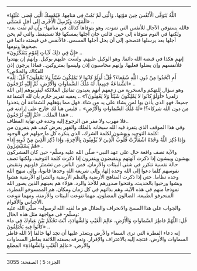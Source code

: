 ------------------------------------------------------------------------

«اللَّهُ يَتَوَفَّى الْأَنْفُسَ حِينَ مَوْتِها، وَالَّتِي لَمْ تَمُتْ فِي مَنامِها. فَيُمْسِكُ الَّتِي قَضى
عَلَيْهَا الْمَوْتَ وَيُرْسِلُ الْأُخْرى إِلى أَجَلٍ مُسَمًّى» ..  
فالله يستوفي الآجال للأنفس التي تموت. وهو يتوفاها كذلك في منامها- وإن لم
تمت بعد- ولكنها في النوم متوفاة إلى حين. فالتي حان أجلها يمسكها فلا
تستيقظ. والتي لم يحن أجلها بعد يرسلها فتصحو. إلى أن يحل أجلها المسمى.
فالأنفس في قبضته دائما في صحوها ونومها.  
«إِنَّ فِي ذلِكَ لَآياتٍ لِقَوْمٍ يَتَفَكَّرُونَ» ..  
إنهم هكذا في قبضة الله دائما. وهو الوكيل عليهم. ولست عليهم بوكيل. وإنهم
إن يهتدوا فلأنفسهم وإن يضلوا فعليها. وإنهم محاسبون إذن وليسوا بمتروكين..
فماذا يرجون إذن للفكاك والخلاص؟  
«أَمِ اتَّخَذُوا مِنْ دُونِ اللَّهِ شُفَعاءَ؟ قُلْ: أَوَلَوْ كانُوا لا يَمْلِكُونَ شَيْئاً وَلا يَعْقِلُونَ؟
قُلْ: لِلَّهِ الشَّفاعَةُ جَمِيعاً. لَهُ مُلْكُ السَّماواتِ وَالْأَرْضِ، ثُمَّ إِلَيْهِ تُرْجَعُونَ» ..  
وهو سؤال للتهكم والسخرية من زعمهم أنهم يعبدون تماثيل الملائكة ليقربوهم
إلى الله زلفى! «أَوَلَوْ كانُوا لا يَمْلِكُونَ شَيْئاً وَلا يَعْقِلُونَ؟» .. يعقبه تقرير
جازم بأن لله الشفاعة جميعا. فهو الذي يأذن بها لمن يشاء على يد من شاء.
فهل مما يؤهلهم للشفاعة أن يتخذوا من دون الله شركاء؟! «لَهُ مُلْكُ السَّماواتِ
وَالْأَرْضِ» .. فليس هنا لك خارج على إرادته في هذا الملك.. «ثُمَّ إِلَيْهِ تُرْجَعُونَ»
..  
فلا مهرب ولا مفر من الرجوع إليه وحده في نهاية المطاف..  
وفي هذا الموقف الذي يتفرد فيه الله سبحانه بالملك والقهر يعرض كيف هم
ينفرون من كلمة التوحيد ويهشون لكلمة الشرك، الذي ينكره كل ما حولهم في
الوجود:  
«وَإِذا ذُكِرَ اللَّهُ وَحْدَهُ اشْمَأَزَّتْ قُلُوبُ الَّذِينَ لا يُؤْمِنُونَ بِالْآخِرَةِ، وَإِذا ذُكِرَ الَّذِينَ
مِنْ دُونِهِ إِذا هُمْ يَسْتَبْشِرُونَ» .  
والآية تصف واقعة حال على عهد النبي- صلّى الله عليه وسلّم- حين كان المشركون
يهشون ويبشون إذا ذكرت آلهتهم وينقبضون وينفرون إذا ذكرت كلمة التوحيد.
ولكنها تصف حالة نفسية تتكرر في شتى البيئات والأزمان. فمن الناس من تشمئز
قلوبهم وتنقبض نفوسهم كلما دعوا إلى الله وحده إلها، وإلى شريعة الله وحدها
قانونا، وإلى منهج الله وحده نظاما. حتى إذا ذكرت المناهج الأرضية والنظم
الأرضية والشرائع الأرضية هشوا وبشوا ورحبوا بالحديث، وفتحوا صدورهم للأخذ
والرد. هؤلاء هم بعينهم الذين يصور الله نموذجا منهم في هذه الآية، وهم
بذاتهم في كل زمان ومكان. هم الممسوخو الفطرة، المنحرفو الطبيعة، الضالون
المضلون، مهما تنوعت البيئات والأزمنة، ومهما تنوعت الأجناس والأقوام.  
والجواب على هذا المسخ والانحراف والضلال هو ما لقنه الله لرسوله- صلّى الله
عليه وسلّم- في مواجهة مثل هذه الحال:  
«قُلِ: اللَّهُمَّ فاطِرَ السَّماواتِ وَالْأَرْضِ، عالِمَ الْغَيْبِ وَالشَّهادَةِ، أَنْتَ تَحْكُمُ بَيْنَ عِبادِكَ
فِي ما كانُوا فِيهِ يَخْتَلِفُونَ» ..  
إنه دعاء الفطرة التي ترى السماء والأرض ويتعذر عليها أن تجد لها خالقا إلا
الله فاطر السماوات والأرض، فتتجه إليه بالاعتراف والإقرار. وتعرفه بصفته
اللائقة بفاطر السماوات والأرض. «عالِمَ الْغَيْبِ وَالشَّهادَةِ» المطلع

------------------------------------------------------------------------

الجزء: 5 ¦ الصفحة: 3055
